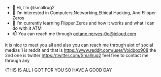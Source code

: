 - 👋 Hi, I’m @smallrug2 
- 👀 I’m interested in Computers,Networking,Ethical Hacking, And Flipper Zeros
- 🌱 I’m currently learning Flipper Zeros and how it works and what i can do with it ATM
- 📫 You can reach me through octane.nerves-0o@icloud.com  

it is nice to meet you all and also you can reach me through alot of social medias 1 is reddit and that is https://www.reddit.com/user/Voidbox908 the 2nd one is twitter https://twitter.com/Smallrug2 feel free to contact me through any 

(THIS IS ALL I GOT FOR YOU SO HAVE A GOOD DAY 
